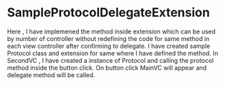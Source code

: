 # SampleProtocolDelegateExtension
Here , I have implemened the method inside extension which can be used by number of controller without redefining the code for same method in each view controller after confirming to delegate. I have created sample Protocol class and extension for same  where I have defined the method. In SecondVC , I have created a instance of Protocol and calling the protocol method inside the button click. On button click MainVC will appear and delegate method will be called.
